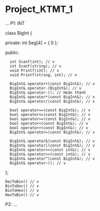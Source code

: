 # Project_KTMT_1
...
P1: INT
 
  class BigInt
  {
  
  private:
	  int Seg[4] = { 0 };
  
  public:
  
	  int Scanf(int); // v
	  int Scanf(string); // v
	  void Printf(int); // v
	  void Printf(string, int); // v
	  
	  BigInt& operator+(const BigInt&); // v
	  BigInt& operator-(BigInt&); // v
	  BigInt& operator-(); // Hoàn thành
	  BigInt& operator*(const BigInt&); // x
	  BigInt& operator/(const BigInt&); // x
	  
	  bool operator==(const BigInt&); // v
	  bool operator<=(const BigInt&); // v
	  bool operator>=(const BigInt&); // v
	  bool operator<(const BigInt&); // v
	  bool operator>(const BigInt&); // v
	  BigInt& operator=(const BigInt&); // v

	  BigInt& operator&(const BigInt&); // v
	  BigInt& operator|(const BigInt&); // v
	  BigInt& operator<<(const int&); // v
	  BigInt& operator>>(const int&); // v
	  BigInt& operator^(const BigInt&); // v
	  BigInt& operator~(); // v

};
	
	DecToBin() // v
  	BinToDec() // v
  	BinToHex() // v
  	HexToBin() // v
P2: ...
